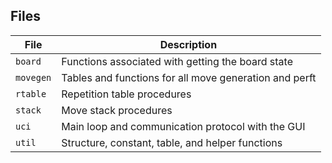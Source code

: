 ## Files

| File | Description |
| --- | --- |
| `board` | Functions associated with getting the board state |
| `movegen` | Tables and functions for all move generation and perft |
| `rtable` | Repetition table procedures |
| `stack` | Move stack procedures |
| `uci` | Main loop and communication protocol with the GUI |
| `util` | Structure, constant, table, and helper functions |
